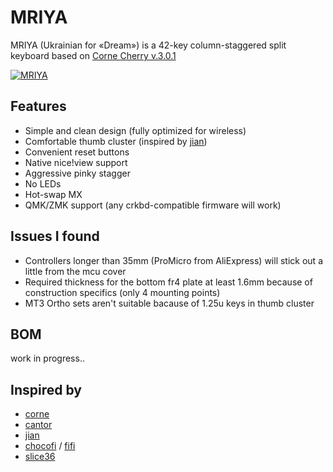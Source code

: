 # MRIYA
MRIYA (Ukrainian for «Dream») is a 42-key column-staggered split keyboard based on [Corne Cherry v.3.0.1](https://github.com/foostan/crkbd)

[![MRIYA](https://i.imgur.com/i5s8GfO.jpg)](https://i.imgur.com/i5s8GfO.jpg)

## Features
- Simple and clean design (fully optimized for wireless)
- Comfortable thumb cluster (inspired by [jian](https://github.com/KGOH/Jian-Info))
- Convenient reset buttons
- Native nice!view support
- Aggressive pinky stagger
- No LEDs
- Hot-swap MX
- QMK/ZMK support (any crkbd-compatible firmware will work)

## Issues I found
- Controllers longer than 35mm (ProMicro from AliExpress) will stick out a little from the mcu cover
- Required thickness for the bottom fr4 plate at least 1.6mm because of construction specifics (only 4 mounting points)
- MT3 Ortho sets aren't suitable bacause of 1.25u keys in thumb cluster

## BOM
work in progress..

## Inspired by
- [corne](https://github.com/foostan/crkbd)
- [cantor](https://github.com/diepala/cantor)
- [jian](https://github.com/KGOH/Jian-Info)
- [chocofi](https://github.com/pashutk/chocofi) / [fifi](https://github.com/raychengy/fifi_split_keeb)
- [slice36](https://github.com/MReavley/Slice36)
